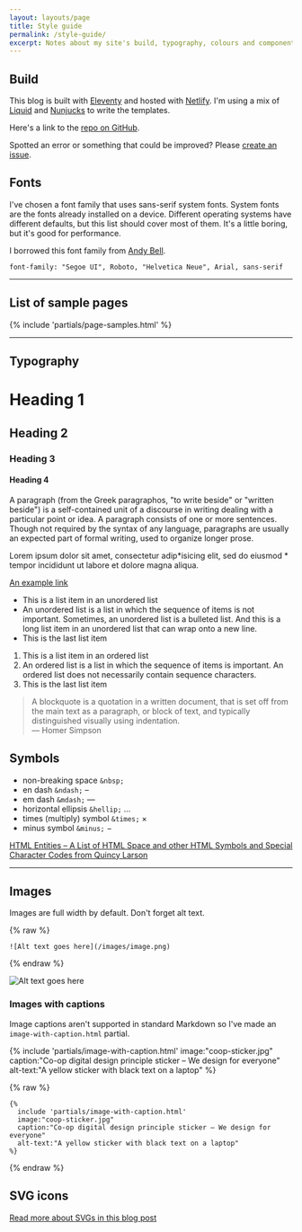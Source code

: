 ```yaml
---
layout: layouts/page
title: Style guide
permalink: /style-guide/
excerpt: Notes about my site's build, typography, colours and components.
---
```


## Build

This blog is built with [Eleventy](https://www.11ty.dev/) and hosted with [Netlify](https://www.netlify.com/). I'm using a mix of [Liquid](https://liquidjs.com/) and [Nunjucks](https://mozilla.github.io/nunjucks/) to write the templates.

Here's a link to the [repo on GitHub](https://github.com/benjystanton/benjystanton.github.io).

Spotted an error or something that could be improved? Please [create an issue](https://github.com/benjystanton/benjystanton.github.io/issues).

## Fonts

I've chosen a font family that uses sans-serif system fonts. System fonts are the fonts already installed on a device. Different operating systems have different defaults, but this list should cover most of them. It's a little boring, but it's good for performance.

I borrowed this font family from [Andy Bell](https://twitter.com/piccalilli_/status/1254800627789676548).

`font-family: "Segoe UI", Roboto, "Helvetica Neue", Arial, sans-serif`

<!-- ## Colours

<ul class="list-inline">
  <li class="background--dark-black-colour padding--s">Dark black #181b1e</li>
  <li class="background--black-colour padding--s">Black #2e343b</li>
  <li class="background--dark-grey-colour padding--s">Dark grey #5b6774</li>
  <li class="background--medium-grey-colour padding--s">Medium grey #abb3bd</li>
  <li class="background--light-grey-colour padding--s">Light grey #e4e7ea</li>
  <li class="background--white-colour padding--s">White #ecf0f3</li>
  <li class="background--primary-colour padding--s">Primary #007575</li>
  <li class="background--primary-colour-dark-mode padding--s">Primary dark mode #0eb9b9</li>
</ul> -->

***

## List of sample pages

{% include 'partials/page-samples.html' %}

***

## Typography

# Heading 1

## Heading 2

### Heading 3

#### Heading 4

A paragraph (from the Greek paragraphos, "to write beside" or "written beside") is a self-contained unit of a discourse in writing dealing with a particular point or idea. A paragraph consists of one or more sentences. Though not required by the syntax of any language, paragraphs are usually an expected part of formal writing, used to organize longer prose.

Lorem ipsum dolor sit amet, consectetur adip*isicing elit, sed do eiusmod * tempor incididunt ut labore et dolore magna aliqua.

[An example link](#)

- This is a list item in an unordered list
- An unordered list is a list in which the sequence of items is not important. Sometimes, an unordered list is a bulleted list. And this is a long list item in an unordered list that can wrap onto a new line.
- This is the last list item

1. This is a list item in an ordered list
2. An ordered list is a list in which the sequence of items is important. An ordered list does not necessarily contain sequence characters.
3. This is the last list item

<!-- ``` 
> A blockquote is a quotation in a written document, that is set off from the main text as a paragraph, or block of text, and typically distinguished visually using indentation.
<br>— Homer Simpson
``` -->

> A blockquote is a quotation in a written document, that is set off from the main text as a paragraph, or block of text, and typically distinguished visually using indentation.
<br>— Homer Simpson

<!-- ### Small

[How to set date formats with Liquid](https://shopify.github.io/liquid/filters/date/).

``` 
<small>%e %B %Y</small>
```

<small>This site was last generated on {{ "now" | date: "%e %B %Y" }}</small> -->

<!-- ## Big numbers

Use the `big-number.html` include.

{% raw %}  

``` 
{%
  include 'partials/big-number.html'
  big-number="979"
  text="miles driven"
%}
```

{% endraw %}

{%
  include 'partials/big-number.html'
  big-number="979"
  text="miles driven"
%} -->

<!-- ## File link

Use the `file-link.html` include when you need to link a file and specify the file format and size at the same time.

{% raw %}  

``` 
{%
  include 'partials/file-link.html'
  text="View the raw data"
  url="https://github.com/benjystanton/benjystanton.github.io/blob/master/_data/work-trips-2018.yml"
  format="YML"
  size="3KB"
%}
```

{% endraw %}

{%
  include 'partials/file-link.html'
  text="View the raw data"
  url="https://github.com/benjystanton/benjystanton.github.io/blob/master/_data/work-trips-2018.yml"
  format="YML"
  file-size="3KB"
%} -->

## Symbols

* non-breaking space `&nbsp;` &nbsp; 
* en dash `&ndash;` &ndash; 
* em dash `&mdash;` &mdash; 
* horizontal ellipsis `&hellip;` …
* times (multiply) symbol `&times;` ×
* minus symbol `&minus;` &minus; 

[HTML Entities – A List of HTML Space and other HTML Symbols and Special Character Codes from Quincy Larson](https://www.freecodecamp.org/news/html-entities-symbols-special-character-codes-list/)

***

## Images

Images are full width by default. Don't forget alt text.

<!-- * Standard blog image: 1024 × 512
* Thumbnail (for Twitter summary card): 500 × 500 -->

{% raw %}  
``` 
![Alt text goes here](/images/image.png)
```
{% endraw %}  

![Alt text goes here](/images/make-data-part-of-the-web-landscape.png)

### Images with captions

Image captions aren't supported in standard Markdown so I've made an `image-with-caption.html` partial.

{% include 'partials/image-with-caption.html'
  image:"coop-sticker.jpg"
  caption:"Co-op digital design principle sticker – We design for everyone"
  alt-text:"A yellow sticker with black text on a laptop"
  %}

{% raw %}  
``` 
{%
  include 'partials/image-with-caption.html'
  image:"coop-sticker.jpg"
  caption:"Co-op digital design principle sticker – We design for everyone"
  alt-text:"A yellow sticker with black text on a laptop"
%}
```
{% endraw %}

<!-- ``` 
{%
  include 'partials/image-with-caption.html'
  image="coop-sticker.jpg"
  caption="Co-op digital design principle sticker – We design for everyone"
  alt-text="A yellow sticker with black text on a laptop"
%}
``` -->

## SVG icons

[Read more about SVGs in this blog post](/blog/add-svg-icons/)

<!-- ## Tables

### HTML tables

``` 
<table>
  <caption><h4>This is a table caption</h4></caption>
  <thead>
    <tr>
      <th>Table Heading</th>
      <th>Table Heading</th>
      <th class="cell--right">Numbers</th>
    </tr>
  </thead>
  <tbody>
    <tr>
      <td>Table Cell</td>
      <td>Table Cell</td>
      <td class="cell--right">1</td>
    </tr>
    <tr>
      <td>Table Cell</td>
      <td>Table Cell</td>
      <td class="cell--right">12</td>
    </tr>
  </tbody>
</table>
```

<table>
  <caption><h4>This is a table caption</h4></caption>
  <thead>

    <tr>
      <th>Table Heading</th>
      <th>Table Heading</th>
      <th class="cell--right">Numbers</th>
    </tr>

  </thead>
  <tbody>

    <tr>
      <td>Table Cell</td>
      <td>Table Cell</td>
      <td class="cell--right">1</td>
    </tr>
    <tr>
      <td>Table Cell</td>
      <td>Table Cell</td>
      <td class="cell--right">12</td>
    </tr>

  </tbody>
</table>

### Markdown tables

``` 
| Tables        | Are           | Cool  |
| ------------- |:-------------:| -----:|
| col 3 is      | right-aligned | $1600 |
| col 2 is      | centered      |   $12 |
```

| Tables        | Are           | Cool  |
| ------------- |:-------------:| -----:|
| col 3 is      | right-aligned | $1600 |
| col 2 is      | centered      |   $12 | -->
